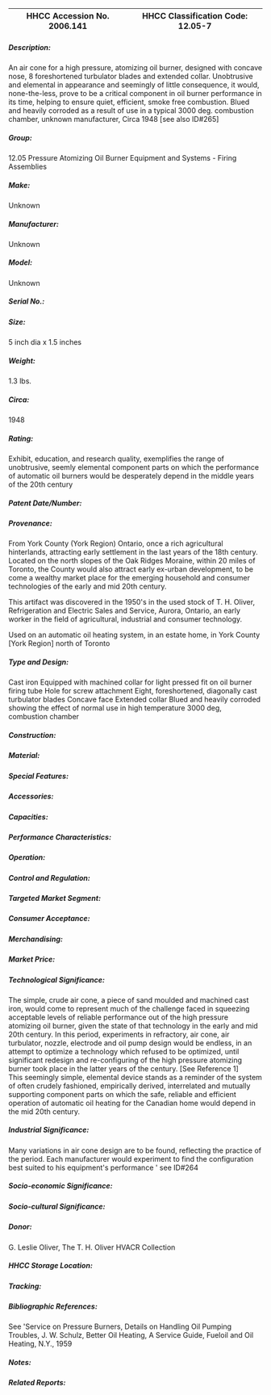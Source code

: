 | **HHCC Accession No. 2006.141** |**HHCC Classification Code:  12.05-7**|
| ----------- | ----------- |
##### Description:
An air cone for a high pressure, atomizing oil burner, designed with concave nose, 8 foreshortened turbulator blades and extended collar. Unobtrusive and elemental in appearance and seemingly of little consequence, it would, none-the-less, prove to be a critical component in oil burner performance in its time, helping to ensure quiet, efficient, smoke free combustion. Blued and heavily corroded as a result of use in a typical 3000 deg. combustion chamber, unknown manufacturer, Circa 1948 [see also ID#265]
##### Group:
12.05 Pressure Atomizing Oil Burner Equipment and Systems - Firing Assemblies

##### Make:
Unknown

##### Manufacturer:
Unknown

##### Model:
Unknown

##### Serial No.:


##### Size:
5 inch dia x 1.5 inches

##### Weight:
1.3 lbs.

##### Circa:
1948

##### Rating:
Exhibit, education, and research quality, exemplifies the range of unobtrusive, seemly elemental component parts on which the performance of automatic oil burners would be desperately depend in the middle years of the 20th century

##### Patent Date/Number:


##### Provenance:
From York County (York Region) Ontario, once a rich agricultural hinterlands, attracting early settlement in the last years of the 18th century. Located on the north slopes of the Oak Ridges Moraine, within 20 miles of Toronto, the County would also attract early ex-urban development, to be come a wealthy market place for the emerging household and consumer technologies of the early and mid 20th century. 

This artifact was discovered in the 1950's in the used stock of T. H. Oliver, Refrigeration and Electric Sales and Service, Aurora, Ontario, an early worker in the field of agricultural, industrial and consumer technology. 

Used on an automatic oil heating system, in an estate home, in York County [York Region] north of Toronto

##### Type and Design:
Cast iron
Equipped with machined collar for light pressed fit on oil burner firing tube
Hole for screw attachment 
Eight, foreshortened, diagonally cast turbulator blades
Concave face
Extended collar
Blued and heavily corroded showing the effect of normal use in high temperature 3000 deg, combustion chamber

##### Construction:


##### Material:


##### Special Features:


##### Accessories:


##### Capacities:


##### Performance Characteristics:


##### Operation:


##### Control and Regulation:


##### Targeted Market Segment:


##### Consumer Acceptance:


##### Merchandising:


##### Market Price:


##### Technological Significance:
The simple, crude air cone, a piece of sand moulded and machined cast iron, would come to represent much of the challenge faced in squeezing acceptable levels of reliable performance out of the high pressure atomizing oil burner, given the state of that technology in the early and mid 20th century. 
In this period, experiments in refractory, air cone, air turbulator, nozzle, electrode and oil pump design would be endless, in an attempt to optimize a technology which refused to be optimized, until significant redesign and re-configuring of the high pressure atomizing burner took place in the latter years of the century. [See Reference 1]      
This seemingly simple, elemental device stands as a reminder of the system of often crudely fashioned, empirically derived, interrelated and mutually supporting component parts on which the safe, reliable and efficient operation of automatic oil heating for the Canadian home would depend in the mid 20th century.

##### Industrial Significance:
Many variations in air cone design are to be found, reflecting the practice of the period. Each manufacturer would experiment to find the configuration best suited to  his equipment's performance ' see ID#264

##### Socio-economic Significance:


##### Socio-cultural Significance:


##### Donor:
G. Leslie Oliver, The T. H. Oliver HVACR Collection

##### HHCC Storage Location:


##### Tracking:


##### Bibliographic References:
See 'Service on Pressure Burners, Details on Handling Oil Pumping Troubles, J. W. Schulz, Better Oil Heating, A Service Guide, Fueloil and Oil Heating, N.Y., 1959

##### Notes:


##### Related Reports:

